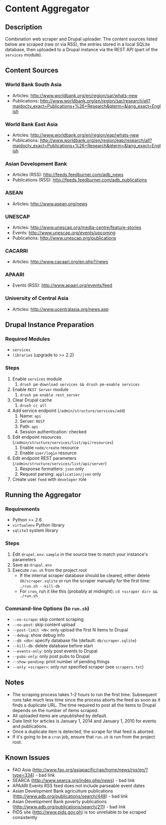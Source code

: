 Content Aggregator
==========================

Description
----
Combination web scraper and Drupal uploader. The content sources listed below are scraped (raw or via RSS), the entries stored in a local SQLite database, then uploaded to a Drupal instance via the REST API (part of the `services` module). 

Content Sources
---------------------
### World Bank South Asia
* Articles: <http://www.worldbank.org/en/region/sar/whats-new>
* Publications: <http://www.worldbank.org/en/region/sar/research/all?majdocty_exact=Publications+%26+Research&qterm=&lang_exact=English>

### World Bank East Asia
* Articles: <http://www.worldbank.org/en/region/eap/whats-new>
* Publications: <http://www.worldbank.org/en/region/eap/research/all?majdocty_exact=Publications+%26+Research&qterm=&lang_exact=English>

### Asian Development Bank
* Articles (RSS): <http://feeds.feedburner.com/adb_news>
* Publications (RSS): <http://feeds.feedburner.com/adb_publications>

### ASEAN
* Articles: <http://www.asean.org/news>

### UNESCAP
* Articles: <http://www.unescap.org/media-centre/feature-stories>
* Events: <http://www.unescap.org/events/upcoming>
* Publications: <http://www.unescap.org/publications>

### CACARRI
* Articles: <http://www.cacaari.org/en.php?/news>

### APAARI
* Events (RSS): <http://www.apaari.org/events/feed>

### University of Central Asia
* Articles: <http://www.ucentralasia.org/news.asp>

Drupal Instance Preparation
---------------------------

### Required Modules
* `services` 
* `libraries` (upgrade to >= 2.2)

### Steps
1. Enable `services` module
    1. `drush pm-download services && drush pm-enable services`
2. Enable `REST Server` module
    1. `drush pm-enable rest_server`
2. Clear Drupal cache
    1. `drush cc all`
3. Add service endpoint (`/admin/structure/services/add`)
    1. Name: `api`
    2. Server: `REST`
    3. Path: `api`
    4. Session authentication: checked
4. Edit endpoint resources (`/admin/structure/services/list/api/resources`)
    1. Enable `node/create` resource
    2. Enable `user/login` resource
5. Edit endpoint REST parameters (`/admin/structure/services/list/api/server`)
    1. Response formatters: `json` only
    2. Request parsing: `application/json` only
6. Create user `feed` with `developer` role

Running the Aggregator
----------------------

### Requirements
* Python >= 2.6
* `virtualenv` Python library
* `sqlite3` system library

### Steps  
1. Edit `drupal.env.sample` in the source tree to match your instance's parameters
2. Save as `drupal.env`
3. Execute `run.sh` from the project root
    * If the internal scraper database should be cleared, either delete `db/scraper.sqlite` or run the scraper manually for the first time: `./run.sh --kill-db`
    * For `cron`, run it like this (probably at midnight): `cd <scraper dir> && ./run.sh`

### Command-line Options (to `run.sh`)
* `--no-scrape`: skip content scraping
* `--no-post`: skip content upload
* `--post-limit <N>`: only upload the first N items to Drupal
* `--debug`: show debug info
* `--db <db>`: specify database file (default: `db/scraper.sqlite`)
* `--kill-db`: delete database before start
* `--events-only`: only post events to Drupal
* `--pubs-only`: only post pubs to Drupal
* `--show-pending`: print number of pending things
* `--only <scraper>`: only run specified scraper (see `scrapers.txt`)

Notes
-----  
* The scraping process takes 1-2 hours to run the first time. Subsequent runs take much less time since the process aborts the feed as soon as it finds a duplicate URL. The time required to post all the items to Drupal depends on the number of items scraped.
* All uploaded items are unpublished by default.
* Date limit for articles is January 1, 2014 and January 1, 2010 for events and publications.
* Once a duplicate item is detected, the scrape for that feed is aborted.
* If it's going to be a `cron` job, ensure that `run.sh` is run from the project root.

Known Issues
----
* FAO Asia (<http://www.fao.org/asiapacific/rap/home/news/rss/en/?type=334>) - bad link
* SEARCA (<http://www.searca.org/index.php/news>) - bad link
* APAARI Events RSS feed does not include parseable event dates
* Asian Development Bank agriculture publications (<http://www.adb.org/publications/search/448>) - bad link
* Asian Development Bank poverty publications (<http://www.adb.org/publications/search/211>) - bad link
* PIDS site (<http://www.pids.gov.ph>) is too unreliable to be scraped consistently
